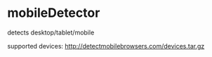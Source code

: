 mobileDetector
==============

detects desktop/tablet/mobile

supported devices: http://detectmobilebrowsers.com/devices.tar.gz
